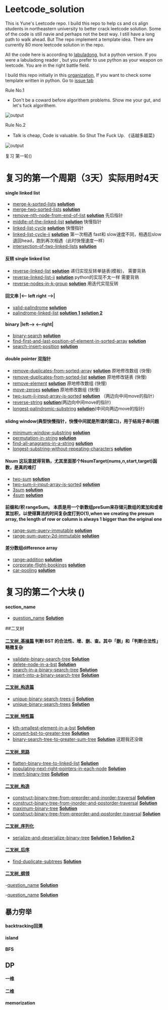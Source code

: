 # Leetcode_solution

This is Yune's Leetcode repo. I build this repo to help cs and cs align students in northeastern university to better crack leetcode solution. Some of the code is still navie and perhaps not the best way. I still have a long path to walk ahead. But The repo implement a template idea. There are currently 80 more leetcode solution in the repo.

All the code here is according to [labuladong](https://github.com/labuladong/fucking-algorithm), but a python version. If you were a labuladong reader , but you prefer to use python as your weapon on leetcode. You are in the right battle field.

I build this repo initially in this [organization](https://github.com/Portland-Chinese-folks-PoP-leetcode/Leetcode_solution), If you want to check some template written in python. Go to [issue tab](https://github.com/Portland-Chinese-folks-PoP-leetcode/Leetcode_solution/issues) 

Rule No.1 
- Don't be a coward before algorithem problems. Show me your gut, and let's fuck algorithem.

![output](img/fight_club.png)

Rule No.2
- Talk is cheap, Code is valuable. So Shut The Fuck Up. 《话越多越菜》

![output](img/Pulp-Fiction.jpeg)

复习 第一轮()
# 复习的第一个周期（3天）实际用时4天
#### single linked list
- [merge-k-sorted-lists](https://leetcode.cn/problems/merge-k-sorted-lists/submissions/) [**solution**](linked_list/merge-k-sorted-lists-priorityqueue-version.py)
- [merge-two-sorted-lists](https://leetcode.com/problems/merge-two-sorted-lists/)  [**solution**](linked_list/merge-two-sorted-lists.py)
- [remove-nth-node-from-end-of-list](https://leetcode.cn/problems/remove-nth-node-from-end-of-list/submissions/)  [**solution**](linked_list/remove-nth-node-from-end-of-list.py)  先后指针
- [middle-of-the-linked-list](https://leetcode.cn/problems/middle-of-the-linked-list/submissions/)  [**solution**](linked_list/middle-of-the-linked-list.py) 快慢指针
- [linked-list-cycle](https://leetcode.cn/problems/linked-list-cycle/submissions/)   [**solution**](linked_list/linked-list-cycle.py) 快慢指针
- [linked-list-cycle-ii](https://leetcode.cn/problems/linked-list-cycle-ii/submissions/)   [**solution**](linked_list/linked-list-cycle-ii.py) 第一次相遇 fast和 slow速度不同，相遇后slow退回head，跑到再次相遇（此时快慢速度一样）
- [intersection-of-two-linked-lists](https://leetcode.cn/problems/intersection-of-two-linked-lists/)   [**solution**](linked_list/intersection-of-two-linked-lists.py)


#### 反转 single linked list
- [reverse-linked-list](https://leetcode.cn/problems/reverse-linked-list/)  [**solution**](linked_list/reverse-linked-list.py)   递归实现反转单链表(模板)， 需要背熟
- [reverse-linked-list-ii](https://leetcode.cn/problems/reverse-linked-list-ii/)   [**solution**](linked_list/reverse-linked-list-ii.py)  python的实现不太一样 需要背熟
- [reverse-nodes-in-k-group](https://leetcode.cn/problems/reverse-nodes-in-k-group/submissions/)     [**solution**](linked_list/reverse-nodes-in-k-group.py)  用迭代实现反转

#### 回文串 |<—— left right ——>|
- [valid-palindrome](https://leetcode.cn/problems/valid-palindrome/submissions/)   [**solution**](string/valid-palindrome.py) 
- [palindrome-linked-list](https://leetcode.cn/problems/palindrome-linked-list/submissions/)   [**solution 1**](linked_list/palindrome-linked-list.py)   [**solution 2**](linked_list/palindrome-linked-list-v2.py) 

#### binary  |left——> <——right|
- [binary-search](https://leetcode.cn/problems/binary-search/)   [**solution**](binary/binary-search.py)
- [find-first-and-last-position-of-element-in-sorted-array](https://leetcode.cn/problems/find-first-and-last-position-of-element-in-sorted-array/)  [**solution**](binary/find-first-and-last-position-of-element-in-sorted-array-v2.py) 
- [search-insert-position](https://leetcode.cn/problems/search-insert-position/)   [**solution**](binary/search-insert-position.py) 

#### double pointer 双指针
- [remove-duplicates-from-sorted-array](https://leetcode.cn/problems/remove-duplicates-from-sorted-array/)    [**solution**](doublePointer/remove-duplicates-from-sorted-array.py)   原地修改数组 (快慢)
- [remove-duplicates-from-sorted-list](https://leetcode.cn/problems/remove-duplicates-from-sorted-list/submissions/)   [**solution**](doublePointer/remove-duplicates-from-sorted-list.py) 原地修改链表 (快慢)
- [remove-element](https://leetcode.cn/problems/remove-element/)  [**solution**](doublePointer/remove-element.py) 原地修改数组 (快慢)
- [move-zeroes](https://leetcode.cn/problems/move-zeroes/)    [**solution**](doublePointer/moveZeroes.py) 原地修改数组 (快慢)
- [two-sum-ii-input-array-is-sorted](https://leetcode.cn/problems/two-sum-ii-input-array-is-sorted/)   [**solution**](doublePointer/two-sum-ii-input-array-is-sorted.py) （两边向中间move的指针）
- [reverse-string](https://leetcode.cn/problems/reverse-string)    [**solution**](doublePointer/reverse-string.py)(两边向中间move的指针)
- [longest-palindromic-substring](https://leetcode.cn/problems/longest-palindromic-substring/)   [**solution**](doublePointer/longest-palindromic-substring.py)(中间向两边move的指针)    

#### slidng window(典型快慢指针，快慢中间就是所谓的窗口)，用于结局子串问题
- [minimum-window-substring](https://leetcode.cn/problems/minimum-window-substring)  [**solution**](slidingWindow/minimum-window-substring.py)
- [permutation-in-string](https://leetcode.cn/problems/permutation-in-string)  [**solution**](slidingWindow/permutation-in-string.py)
- [find-all-anagrams-in-a-string](https://leetcode.com/problems/find-all-anagrams-in-a-string/) [**solution**](slidingWindow/find-all-anagrams-in-a-string.py)
- [longest-substring-without-repeating-characters](https://leetcode.cn/problems/longest-substring-without-repeating-characters) [**solution**](slidingWindow/longest-substring-without-repeating-characters.py)

#### Nsum 这玩意就得背熟，尤其里面那个NsumTarget(nums,n,start,target)函数，是真的难打
- [two-sum](https://leetcode.cn/problems/two-sum/)   [**solution**](N-sum/two-sum.py)
- [two-sum-ii-input-array-is-sorted](https://leetcode.cn/problems/two-sum-ii-input-array-is-sorted/)    [**solution**](doublePointer/two-sum-ii-input-array-is-sorted.py)
- [3sum](https://leetcode.cn/problems/3sum/)    [**solution**](N-sum/threeSum.py)
- [4sum](https://leetcode.cn/problems/4sum/)    [**solution**](N-sum/4sum.py)


#### 前缀和/积 rangeSum。 本质是用一个新数组preSum来存储元数组的累加和或者累加积，以使得算法的时间复杂度打到O(1),when we creating the presum array, the length of row or column is always 1 bigger than the original one 
- [range-sum-query-immutable](https://leetcode.cn/problems/range-sum-query-immutable/)    [**solution**](rangesum前缀/range-sum-query-immutable.py)
- [range-sum-query-2d-immutable](https://leetcode.cn/problems/range-sum-query-2d-immutable/)    [**solution**](rangesum前缀/range-sum-query-2d-immutable.py)

#### 差分数组difference array
- [range-addition](https://leetcode.cn/problems/range-addition/submissions/)    [**solution**](differenceArray/range-addition.py)
- [corporate-flight-bookings](https://leetcode.cn/problems/corporate-flight-bookings/)    [**solution**](differenceArray/corporate-flight-bookings.py)
- [car-pooling](https://leetcode.cn/problems/car-pooling/submissions/)    [**solution**](differenceArray/car-pooling.py)

# 复习的第二个大块 ()
#### section_name
- [question_name](leetcode_link)  [**Solution**](relative_path)

##二叉树

#### [二叉树_基操篇](https://labuladong.github.io/algo/2/19/40/) 判断 BST 的合法性、增、删、查。其中「删」和「判断合法性」略微复杂
- [validate-binary-search-tree]([leetcode_link](https://leetcode.cn/problems/validate-binary-search-tree/))  [**Solution**](Binary_tree/二叉搜索树_基操篇/delete-node-in-a-bst.py)
- [delete-node-in-a-bst](https://leetcode.cn/problems/delete-node-in-a-bst/)  [**Solution**](Binary_tree/二叉搜索树_基操篇/delete-node-in-a-bst.py)
- [search-in-a-binary-search-tree](https://leetcode.cn/problems/search-in-a-binary-search-tree/)  [**Solution**](Binary_tree/二叉搜索树_基操篇/search-in-a-binary-search-tree.py)
- [insert-into-a-binary-search-tree](https://leetcode.cn/problems/insert-into-a-binary-search-tree/)  [**Solution**](Binary_tree/二叉搜索树_基操篇/insert-into-a-binary-search-tree.py)


#### [二叉树_构造篇](https://labuladong.github.io/algo/2/19/41/) 
- [unique-binary-search-trees-ii](https://leetcode.cn/problems/unique-binary-search-trees-ii/)  [**Solution**](Binary_tree/二叉搜索树_构造篇/unique-binary-search-trees-II.py)
- [unique-binary-search-trees](https://leetcode.cn/problems/unique-binary-search-trees/)  [**Solution**](Binary_tree/二叉搜索树_构造篇/unique-binary-search-trees.py)

#### [二叉树_特性篇](https://labuladong.github.io/algo/2/19/39/) 
- [kth-smallest-element-in-a-bst](https://leetcode.com/problems/kth-smallest-element-in-a-bst/)  [**Solution**](Binary_tree/二叉树_特性_中序/kth-smallest-element-in-a-bst.py)
- [convert-bst-to-greater-tree](https://leetcode.com/problems/convert-bst-to-greater-tree/)  [**Solution**](Binary_tree/二叉树_特性_中序/convert-bst-to-greater-tree.py)
- [binary-search-tree-to-greater-sum-tree](https://leetcode.cn/problems/binary-search-tree-to-greater-sum-tree/)  [**Solution**](relative_path) 这题我还没做

#### [二叉树_思路](https://labuladong.github.io/algo/2/19/34/) 
- [flatten-binary-tree-to-linked-list](https://leetcode.cn/problems/flatten-binary-tree-to-linked-list/)  [**Solution**](Binary_tree/二叉树_思路/flatten-binary-tree-to-linked-list.py)
- [populating-next-right-pointers-in-each-node](https://leetcode.cn/problems/populating-next-right-pointers-in-each-node/)  [**Solution**](Binary_tree/二叉树_思路/populating-next-right-pointers-in-each-node.py)
- [invert-binary-tree](https://leetcode.cn/problems/invert-binary-tree/)  [**Solution**](Binary_tree/二叉树_思路/invert-binary-tree.py)

#### [二叉树_构造](https://labuladong.github.io/algo/2/19/35/) 
- [construct-binary-tree-from-preorder-and-inorder-traversal](https://leetcode.cn/problems/construct-binary-tree-from-preorder-and-inorder-traversal/)  [**Solution**](Binary_tree/二叉树_构造/construct-binary-tree-from-preorder-and-inorder-traversal.py)
- [construct-binary-tree-from-inorder-and-postorder-traversal](https://leetcode.cn/problems/construct-binary-tree-from-inorder-and-postorder-traversal/)  [**Solution**](Binary_tree/二叉树_构造/construct-binary-tree-from-inorder-and-postorder-traversal.py)
- [maximum-binary-tree](https://leetcode.cn/problems/maximum-binary-tree/)  [**Solution**](Binary_tree/二叉树_构造/maximum-binary-tree.py)
- [construct-binary-tree-from-preorder-and-postorder-traversal](https://leetcode.cn/problems/construct-binary-tree-from-preorder-and-postorder-traversal/)  [**Solution**](Binary_tree/二叉树_构造/construct-binary-tree-from-preorder-and-postorder-traversal.py)

#### [二叉树_序列化](https://labuladong.github.io/algo/2/19/36/) 
- [serialize-and-deserialize-binary-tree](https://leetcode.cn/problems/serialize-and-deserialize-binary-tree/)  [**Solution 1**](Binary_tree/二叉树_序列化/serialize-and-deserialize-binary-tree.py)  [**Solution 2**](Binary_tree/二叉树_序列化/BFS-serialize-and-deserialize-binary-tree.py)


#### [二叉树_后序](https://labuladong.github.io/algo/2/19/37/) 
- [find-duplicate-subtrees](https://leetcode.cn/problems/find-duplicate-subtrees/)  [**Solution**](Binary_tree/二叉树_后序/find-duplicate-subtrees.py)


#### [二叉树_纲领](https://labuladong.github.io/algo/2/19/33/) 


-[question_name](leetcode_link)  [**Solution**](relative_path)


-[question_name](leetcode_link)  [**Solution**](relative_path)
 

## 暴力穷举

#### backtracking回溯
#### island
#### BFS


## DP

#### 一维
#### 二维
#### memorization